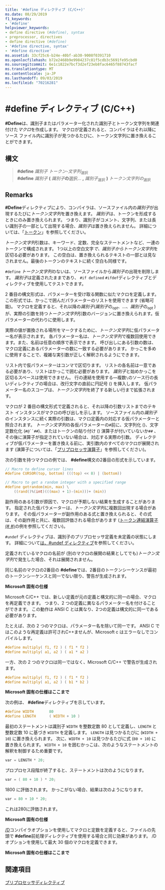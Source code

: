 ```yaml
---
title: '#define ディレクティブ (C/C++)'
ms.date: 08/29/2019
f1_keywords:
- '#define'
helpviewer_keywords:
- define directive (#define), syntax
- preprocessor, directives
- define directive (#define)
- '#define directive, syntax'
- '#define directive'
ms.assetid: 33cf25c6-b24e-40bf-ab30-9008f0391710
ms.openlocfilehash: b72e2468b9e9984237c81f5cdb3c5691fe95cbd0
ms.sourcegitcommit: 6e1c1822e7bcf3d2ef23eb8fac6465f88743facf
ms.translationtype: MT
ms.contentlocale: ja-JP
ms.lasthandoff: 09/03/2019
ms.locfileid: "70216281"
---
```

# <a name="define-directive-cc"></a>#define ディレクティブ (C/C++)

**#Define**は、識別子またはパラメーター化された識別子とトークン文字列を関連付けた*マクロ*を作成します。 マクロが定義されると、コンパイラはそれ以降にソース ファイル内に識別子が見つかるたびに、トークン文字列に置き換えることができます。

## <a name="syntax"></a>構文

> **#define** *識別子* *トークン-文字列*<sub>選択</sub>\
> **#define** *識別子* **(** *識別子*<sub></sub>**の**選択... **,** *識別子*<sub>選択</sub> **)** *トークン文字列の*<sub>選択</sub>

## <a name="remarks"></a>Remarks

**#Define**ディレクティブにより、コンパイラは、ソースファイル内の*識別子*が出現するたびに*トークン文字列*を置き換えます。 *識別子*は、トークンを形成するときにのみ置き換えられます。 つまり、識別子がコメント、文字列、または長い識別子の一部として出現する場合、*識別子*は置き換えられません。 詳細については、「[トークン](../cpp/tokens-cpp.md)」を参照してください。

*トークン文字列*引数は、キーワード、定数、完全なステートメントなど、一連のトークンで構成されます。 1つ以上の空白文字*で、識別子からトークン文字列*を区切る必要があります。 この空白は、置き換えられるテキストの一部とは見なされません。最後のトークンのテキストに続く空白も同様です。

`#define` *トークン文字列*のないは、ソースファイルから*識別子*の出現を削除します。 *識別子*は定義されたままであり、 `#if defined` `#ifdef`ディレクティブとディレクティブを使用してテストできます。

2 番目の構文形式は、パラメーターを受け取る関数に似たマクロを定義します。 この形式では、かっこで囲んだパラメーターのリストを使用できます (省略可能)。 マクロを定義すると、それ以降の*識別子*(*識別子*の<sub>opt</sub>、...、*識別子*の<sub>opt</sub> ) が、実際の引数を持つ*トークン文字列*引数のバージョンに置き換えられます。仮パラメーターの代わりに使用します。

実際の値が置換される場所をマークするために、*トークン文字列*に仮パラメーター名が表示されます。 各パラメーター名は、*トークン文字列*で複数回使用できます。また、名前は任意の順序で表示できます。 呼び出しにある引数の数は、マクロ定義にあるパラメーターの数に一致する必要があります。 かっこを多めに使用することで、複雑な実引数が正しく解釈されるようにできます。

リスト内で仮パラメーターはコンマで区切ります。 リストの各名前は一意である必要があり、リストはかっこで囲む必要があります。 *識別子*と始めかっこを区切るスペースは使用できません。 行の連結を使用する—複数`\`のソース行の長いディレクティブの場合は、改行文字の直前に円記号 () を挿入します。 仮パラメーター名のスコープは、*トークン文字列*を終了する新しい行まで拡張されます。

マクロが 2 番目の構文形式で定義されると、それ以降の引数リストまでのテキスト インスタンスがマクロの呼び出しを示します。 ソースファイル内の*識別子*のインスタンスに続く実際の引数は、マクロ定義内の対応する仮パラメーターと照合されます。 *トークン文字列*の各仮パラメーターの`#`前に、文字列化 ()、文字定数化化 (`#@``##`)、またはトークンの貼り付け () 演算子が付いていないか`##` 、その後に演算子が指定されていない場合は、対応する実際の引数。 ディレクティブが仮パラメーターを置き換える前に、実引数内のすべてのマクロが展開されます (演算子については、「[プリプロセッサ演算子](../preprocessor/preprocessor-operators.md)」を参照してください)。

次の引数を持つマクロの例では、 **#define**構文の2番目の形式を示しています。

```C
// Macro to define cursor lines
#define CURSOR(top, bottom) (((top) << 8) | (bottom))

// Macro to get a random integer with a specified range
#define getrandom(min, max) \
    ((rand()%(int)(((max) + 1)-(min)))+ (min))
```

副作用のある引数が原因で、マクロが予期しない結果を生成することがあります。 指定された仮パラメーターは、*トークン文字列*に複数回出現する場合があります。 その仮パラメーターが副作用のある式と置き換えられると、その式は、その副作用と共に、複数回評価される場合があります ([トークン連結演算子 (# #)](../preprocessor/token-pasting-operator-hash-hash.md)の例を参照してください)。

`#undef` ディレクティブは、識別子のプリプロセッサ定義を未定義の状態にします。 詳細について[は、#undef ディレクティブ](../preprocessor/hash-undef-directive-c-cpp.md)を参照してください。

定義されているマクロの名前が (別のマクロの展開の結果としてでも)*トークン文字列*で発生した場合、それは展開されません。

同じ名前のマクロの2番目の **#define**では、2番目のトークンシーケンスが最初のトークンシーケンスと同一でない限り、警告が生成されます。

**Microsoft 固有の仕様**

Microsoft C/C++ では、新しい定義が元の定義と構文的に同一の場合、マクロを再定義できます。 つまり、2 つの定義に異なるパラメーター名を付けることができます。 この動作は ANSI C とは異なり、2つの定義は構文的に同一である必要があります。

たとえば、次の 2 つのマクロは、パラメーター名を除いて同一です。 ANSI C ではこのような再定義は許可されC++ませんが、Microsoft c はエラーなしでコンパイルします。

```C
#define multiply( f1, f2 ) ( f1 * f2 )
#define multiply( a1, a2 ) ( a1 * a2 )
```

一方、次の 2 つのマクロは同一ではなく、Microsoft C/C++ で警告が生成されます。

```C
#define multiply( f1, f2 ) ( f1 * f2 )
#define multiply( a1, a2 ) ( b1 * b2 )
```

**Microsoft 固有の仕様はここまで**

次の例は、 **#define**ディレクティブを示しています。

```C
#define WIDTH       80
#define LENGTH      ( WIDTH + 10 )
```

最初のステートメントは識別子 `WIDTH` を整数定数 80 として定義し、`LENGTH` と整数定数 10 に基づき `WIDTH` を定義します。 `LENGTH` は見つかるたびに (`WIDTH + 10`) に置き換えられます。 次に、`WIDTH + 10` は見つかるたびに式 (`80 + 10`) に置き換えられます。 `WIDTH + 10` を囲むかっこは、次のようなステートメントの解釈を制御するため重要です。

```C
var = LENGTH * 20;
```

プロプロセス段階が終了すると、ステートメントは次のようになります。

```C
var = ( 80 + 10 ) * 20;
```

1800 に評価されます。 かっこがない場合、結果は次のようになります。

```C
var = 80 + 10 * 20;
```

これは280に評価されます。

**Microsoft 固有の仕様**

[/D](../build/reference/d-preprocessor-definitions.md)コンパイラオプションを使用してマクロと定数を定義すると、ファイルの先頭で **#define**前処理ディレクティブを使用する場合と同じ効果があります。 /D オプションを使用して最大 30 個のマクロを定義できます。

**Microsoft 固有の仕様はここまで**

## <a name="see-also"></a>関連項目

[プリプロセッサディレクティブ](../preprocessor/preprocessor-directives.md)
